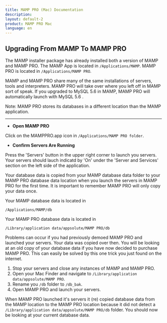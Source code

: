 ```yaml
---
title: MAMP PRO (Mac) Documentation
description: 
layout: default-2
product: MAMP PRO Mac
language: en
---
```


## Upgrading From MAMP To MAMP PRO

The MAMP installer package has already installed both a version of MAMP and MAMP PRO. The MAMP App is located in `/Applications/MAMP`. MAMP PRO is located in `/Applications/MAMP PRO`.

MAMP and MAMP PRO share many of the same installations of servers, tools and interpreters. MAMP PRO will take over where you left off in MAMP sort of speak. If you upgraded to MySQL 5.6 in MAMP, MAMP PRO will automatically launch with MySQL 5.6 .

<div class="alert" role="alert">
Note: MAMP PRO stores its databases in a different location than the MAMP application.
</div>

---

*  **Open MAMP PRO**  

Click on the MAMPPRO.app icon in `/Applications/MAMP PRO folder`.

*  **Confirm Servers Are Running**

Press the 'Servers' button in the upper right corner to launch you servers. Your servers should lauch indicatd by 'On' under the 'Server and Services' section on the left side of the application.

Your database data is copied from your MAMP database data folder to your MAMP PRO database data location when you launch the servers in MAMP PRO for the first time. It is important to remember MAMP PRO will only copy your data once.

Your MAMP database data is located in 

`/Applications/MAMP/db`

Your MAMP PRO database data is located in 

`/Library/application data/appsolute/MAMP PRO/db`

Problems can occur if you had previously demoed MAMP PRO and launched your servers. Your data was copied over then. You will be looking at an old copy of your database data if you have now decided to purchase MAMP PRO. This can easily be solved by this one trick you just found on the internet.

1. Stop your servers and close any instances of MAMP and MAMP PRO.
2. Open your Mac Finder and navigate to `/Library/application data/appsolute/MAMP PRO`.
3. Rename you `/db` folder to `/db_bak`.
4. Open MAMP PRO and launch your servers.

When MAMP PRO launched it's servers it (re) copied database data from the MAMP location to the MAMP PRO location because it did not detect a `/Library/application data/appsolute/MAMP PRO/db` folder. You should now be looking at your current database data.
    

